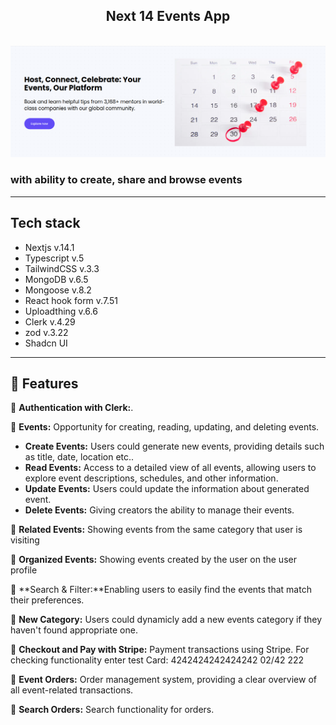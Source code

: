 <div align="center">
    <h2 align="center">Next 14 Events App</h2>
  <br />
      <img src="./public/images/github/promo.png" />
  <br />

</div>

### with ability to create, share and browse events

---

## Tech stack

- Nextjs v.14.1
- Typescript v.5
- TailwindCSS v.3.3
- MongoDB v.6.5
- Mongoose v.8.2
- React hook form v.7.51
- Uploadthing v.6.6
- Clerk v.4.29
- zod v.3.22
- Shadcn UI

---

## <a name="features">🔋 Features</a>

🤖 **Authentication with Clerk:**.

🤖 **Events:** Opportunity for creating, reading, updating, and deleting events.

- **Create Events:** Users could generate new events, providing details such as title, date, location etc..
- **Read Events:** Access to a detailed view of all events, allowing users to explore event descriptions, schedules, and other information.
- **Update Events:** Users could update the information about generated event.
- **Delete Events:** Giving creators the ability to manage their events.

🤖 **Related Events:** Showing events from the same category that user is visiting

🤖 **Organized Events:** Showing events created by the user on the user profile

🤖 **Search & Filter:**Enabling users to easily find the events that match their preferences.

🤖 **New Category:** Users could dynamicly add a new events category if they haven't found appropriate one.

🤖 **Checkout and Pay with Stripe:** Payment transactions using Stripe. For checking functionality enter test Card: 4242424242424242 02/42 222

🤖 **Event Orders:** Order management system, providing a clear overview of all event-related transactions.

🤖 **Search Orders:** Search functionality for orders.
